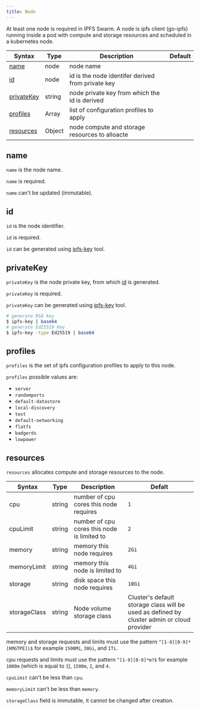 ```yaml
---
title: Node
---
```


At least one node is required in IPFS Swarm. A node is ipfs client (go-ipfs) running inside a pod with compute and storage resources and scheduled in a kubernetes node.

| Syntax                    | Type   | Description                                       | Default |
| ------------------------- | ------ | ------------------------------------------------- | ------- |
| [name](#name)             | node   | node name                                         |         |
| [id](#id)                 | node   | id is the node identifer derived from private key |         |
| [privateKey](#privatekey) | string | node private key from which the id is derived     |         |
| [profiles](#profiles)     | Array  | list of configuration profiles to apply           |         |
| [resources](#resources)   | Object | node compute and storage resources to alloacte    |         |

## name

`name` is the node name.

`name` is required.

`name` can't be updated (immutable).

## id

`id` is the node identifier.

`id` is required.

`id` can be generated using [ipfs-key](https://github.com/whyrusleeping/ipfs-key) tool.

## privateKey

`privateKey` is the node private key, from which [id](#id) is generated.

`privateKey` is required.

`privateKey` can be generated using [ipfs-key](https://github.com/whyrusleeping/ipfs-key) tool.

```bash
# generate RSA key
$ ipfs-key | base64
# generate Ed25519 Key
$ ipfs-key -type Ed25519 | base64
```

## profiles

`profiles` is the set of ipfs configuration profiles to apply to this node.

`profiles` possible values are:

- `server`
- `randomports`
- `default-datastore`
- `local-discovery`
- `test`
- `default-networking`
- `flatfs`
- `badgerds`
- `lowpower`

## resources

`resources` allocates compute and storage resources to the node.

| Syntax      | Type   | Description                                 | Defalt |
| ----------- | ------ | ------------------------------------------- | ------ |
| cpu         | string | number of cpu cores this node requires      | `1`    |
| cpuLimit    | string | number of cpu cores this node is limited to | `2`    |
| memory      | string | memory this node requires                   | `2Gi`  |
| memoryLimit | string | memory this node is limited to              | `4Gi`  |
| storage     | string | disk space this node requires               | `10Gi` |
| storageClass | string | Node volume storage class                   | Cluster's default storage class will be used as defined by cluster admin or cloud provider |

memory and storage requests and limits must use the pattern `^[1-9][0-9]*[KMGTPE]i$` for example `1500Mi`, `30Gi`, and `1Ti`.

cpu requests and limits must use the pattern `^[1-9][0-9]*m?$` for example `1000m` (which is equal to `1`), `1500m`, `2`, and `4.`

`cpuLimit` can't be less than `cpu`.

`memoryLimit` can't be less than `memory`.

`storageClass` field is immutable, it cannot be changed after creation.

